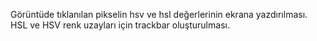 Görüntüde tıklanılan pikselin hsv ve hsl değerlerinin ekrana yazdırılması. HSL ve HSV renk uzayları için trackbar oluşturulması.
